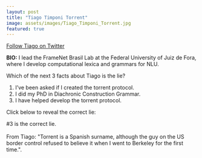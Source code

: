 ```yaml
---
layout: post
title: "Tiago Timponi Torrent"
image: assets/images/Tiago_Timponi_Torrent.jpg
featured: true
---
```


<a href="https://twitter.com/torrenttiago">Follow Tiago on Twitter</a>

**BIO:** I lead the FrameNet Brasil Lab at the Federal University of Juiz de Fora, where I develop computational lexica and grammars for NLU.

Which of the next 3 facts about Tiago is the lie?

1. I’ve been asked if I created the torrent protocol.
2. I did my PhD in Diachronic Construction Grammar.
3. I have helped develop the torrent protocol.



Click below to reveal the correct lie:

<span class="spoiler">#3 is the correct lie. <br><br>From Tiago: "Torrent is a Spanish surname, although the guy on the US border control refused to believe it when I went to Berkeley for the first time."</span>.